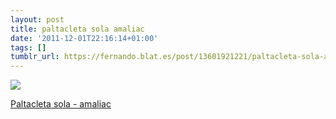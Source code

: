 ```yaml
---
layout: post
title: paltacleta sola amaliac
date: '2011-12-01T22:16:14+01:00'
tags: []
tumblr_url: https://fernando.blat.es/post/13601921221/paltacleta-sola-amaliac
---
```

 ![](/tumblr_files/tumblr_lvjn33twDW1qz4y16o1_500.jpg)  

[Paltacleta sola - amaliac](http://flic.kr/p/aNSPkV)
